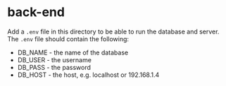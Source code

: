 # back-end

Add a `.env` file in this directory to be able to run the database and server.
The `.env` file should contain the following:
 - DB_NAME - the name of the database
 - DB_USER - the username
 - DB_PASS - the password
 - DB_HOST - the host, e.g. localhost or 192.168.1.4

